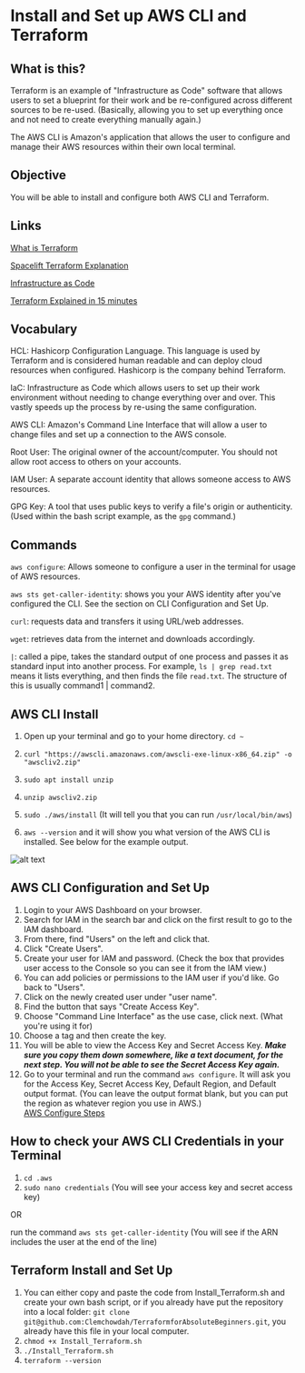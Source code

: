 # Install and Set up AWS CLI and Terraform
## What is this?
Terraform is an example of "Infrastructure as Code" software that allows users to set a blueprint for their work and be re-configured across different sources to be re-used. (Basically, allowing you to set up everything once and not need to create everything manually again.)

The AWS CLI is Amazon's application that allows the user to configure and manage their AWS resources within their own local terminal.

## Objective
You will be able to install and configure both AWS CLI and Terraform. 

## Links
[What is Terraform](https://developer.hashicorp.com/terraform/intro)

[Spacelift Terraform Explanation](https://spacelift.io/blog/what-is-terraform)

[Infrastructure as Code](https://developer.hashicorp.com/terraform/tutorials/aws-get-started/infrastructure-as-code)

[Terraform Explained in 15 minutes](https://www.youtube.com/watch?v=l5k1ai_GBDE)

## Vocabulary 
HCL: Hashicorp Configuration Language. This language is used by Terraform and is considered human readable and can deploy cloud resources when configured. Hashicorp is the company behind Terraform.

IaC: Infrastructure as Code which allows users to set up their work environment without needing to change everything over and over. This vastly speeds up the process by re-using the same configuration.

AWS CLI: Amazon's Command Line Interface that will allow a user to change files and set up a connection to the AWS console.

Root User: The original owner of the account/computer. You should not allow root access to others on your accounts.

IAM User: A separate account identity that allows someone access to AWS resources.

GPG Key: A tool that uses public keys to verify a file's origin or authenticity. (Used within the bash script example, as the ```gpg``` command.)

## Commands

```aws configure```: Allows someone to configure a user in the terminal for usage of AWS resources.

```aws sts get-caller-identity```: shows you your AWS identity after you've configured the CLI. See the section on CLI Configuration and Set Up.

```curl```: requests data and transfers it using URL/web addresses.

```wget```: retrieves data from the internet and downloads accordingly.

```|```: called a pipe, takes the standard output of one process and passes it as standard input into another process. For example, ```ls | grep read.txt``` means it lists everything, and then finds the file ```read.txt```. The structure of this is usually command1 | command2.

## AWS CLI Install
1. Open up your terminal and go to your home directory. ```cd ~```

2. ```curl "https://awscli.amazonaws.com/awscli-exe-linux-x86_64.zip" -o "awscliv2.zip"```

3. ```sudo apt install unzip```

4. ```unzip awscliv2.zip```

5. ```sudo ./aws/install``` (It will tell you that you can run ```/usr/local/bin/aws```)

6. ```aws --version``` and it will show you what version of the AWS CLI is installed. See below for the example output.

![alt text](<aws version after cli install.jpg>)

## AWS CLI Configuration and Set Up
1. Login to your AWS Dashboard on your browser.
2. Search for IAM in the search bar and click on the first result to go to the IAM dashboard.
3. From there, find "Users" on the left and click that.
4. Click "Create Users".
5. Create your user for IAM and password. (Check the box that provides user access to the Console so you can see it from the IAM view.)
6. You can add policies or permissions to the IAM user if you'd like. Go back to "Users".
7. Click on the newly created user under "user name".
8. Find the button that says "Create Access Key".
9. Choose "Command Line Interface" as the use case, click next. (What you're using it for)
10. Choose a tag and then create the key.
11. You will be able to view the Access Key and Secret Access Key. _**Make sure you copy them down somewhere, like a text document, for the next step. You will not be able to see the Secret Access Key again.**_
12. Go to your terminal and run the command ```aws configure```. It will ask you for the Access Key, Secret Access Key, Default Region, and Default output format. (You can leave the output format blank, but you can put the region as whatever region you use in AWS.)  
[AWS Configure Steps](https://docs.aws.amazon.com/cli/latest/userguide/getting-started-quickstart.html)

## How to check your AWS CLI Credentials in your Terminal
1. ```cd .aws```
2. ```sudo nano credentials``` (You will see your access key and secret access key)

OR

run the command ```aws sts get-caller-identity``` (You will see if the ARN includes the user at the end of the line)

## Terraform Install and Set Up
1. You can either copy and paste the code from Install_Terraform.sh and create your own bash script, or if you already have put the repository into a local folder: ```git clone git@github.com:Clemchowdah/TerraformforAbsoluteBeginners.git```, you already have this file in your local computer.
2. ```chmod +x Install_Terraform.sh```
3. ```./Install_Terraform.sh```
4. ```terraform --version```
